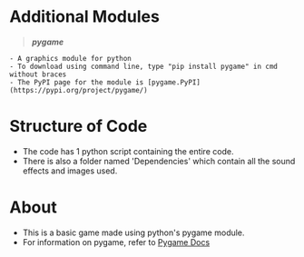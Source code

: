 # Additional Modules
>  ***pygame***

    - A graphics module for python
    - To download using command line, type "pip install pygame" in cmd without braces
    - The PyPI page for the module is [pygame.PyPI](https://pypi.org/project/pygame/)

# Structure of Code
- The code has 1 python script containing the entire code.
- There is also a folder named 'Dependencies' which contain all the sound effects and images used.

# About
- This is a basic game made using python's pygame module.
- For information on pygame, refer to [Pygame Docs](https://www.pygame.org/docs/)
